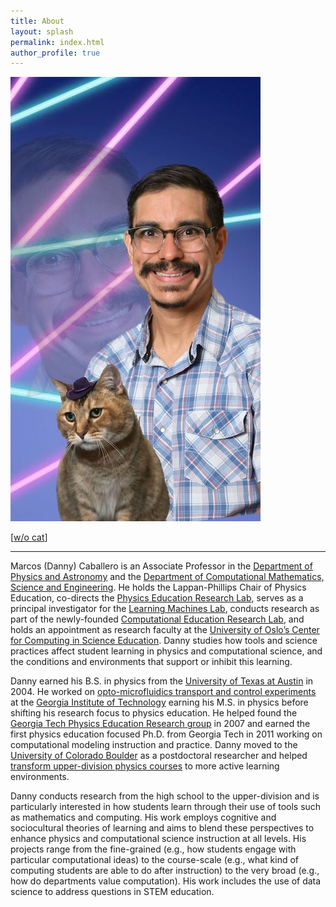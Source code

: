 ```yaml
---
title: About
layout: splash
permalink: index.html
author_profile: true
---
```


![Danny](./assets/img/dc_5.jpg)

[[w/o cat](./assets/img/dc_prof_5.jpg)]

------


Marcos (Danny) Caballero is an Associate Professor in the [Department of Physics and Astronomy](https://pa.msu.edu/) and the [Department of Computational Mathematics, Science and Engineering](https://cmse.msu.edu/). He holds the Lappan-Phillips Chair of Physics Education, co-directs the [Physics Education Research Lab](https://perl.natsci.msu.edu/), serves as a principal investigator for the [Learning Machines Lab](https://learningmachineslab.github.io/), conducts research as part of the newly-founded [Computational Education Research Lab](https://msu-cerl.github.io/), and holds an appointment as research faculty at the [University of Oslo’s Center for Computing in Science Education](https://www.mn.uio.no/ccse/english/). Danny studies how tools and science practices affect student learning in physics and computational science, and the conditions and environments that support or inhibit this learning.

Danny earned his B.S. in physics from the [University of Texas at Austin](https://ph.utexas.edu/) in 2004. He worked on [opto-microfluidics transport and control experiments](https://schatzlab.gatech.edu/) at the [Georgia Institute of Technology](https://physics.gatech.edu/about) earning his M.S. in physics before shifting his research focus to physics education. He helped found the [Georgia Tech Physics Education Research group](https://per.gatech.edu/) in 2007 and earned the first physics education focused Ph.D. from Georgia Tech in 2011 working on computational modeling instruction and practice. Danny moved to the [University of Colorado Boulder](https://www.colorado.edu/per/) as a postdoctoral researcher and helped [transform upper-division physics courses](https://www.colorado.edu/per/resources/course-materials) to more active learning environments.

Danny conducts research from the high school to the upper-division and is particularly interested in how students learn through their use of tools such as mathematics and computing. His work employs cognitive and sociocultural theories of learning and aims to blend these perspectives to enhance physics and computational science  instruction at all levels. His projects range from the fine-grained (e.g., how students engage with particular computational ideas) to the course-scale (e.g., what kind of computing students are able to do after instruction) to the very broad (e.g., how do departments value computation). His work includes the use of data science to address questions in STEM education.
